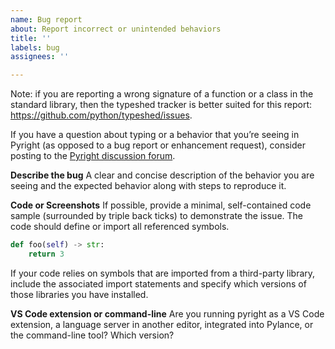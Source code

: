 ```yaml
---
name: Bug report
about: Report incorrect or unintended behaviors
title: ''
labels: bug
assignees: ''

---
```


Note: if you are reporting a wrong signature of a function or a class in the standard library, then the typeshed tracker is better suited for this report: https://github.com/python/typeshed/issues.

If you have a question about typing or a behavior that you’re seeing in Pyright (as opposed to a bug report or enhancement request), consider posting to the [Pyright discussion forum](https://github.com/microsoft/pyright/discussions).

**Describe the bug**
A clear and concise description of the behavior you are seeing and the expected behavior along with steps to reproduce it.

**Code or Screenshots**
If possible, provide a minimal, self-contained code sample (surrounded by triple back ticks) to demonstrate the issue. The code should define or import all referenced symbols.

```python
def foo(self) -> str:
    return 3
```

If your code relies on symbols that are imported from a third-party library, include the associated import statements and specify which versions of those libraries you have installed.

**VS Code extension or command-line**
Are you running pyright as a VS Code extension, a language server in another editor, integrated into Pylance, or the command-line tool? Which version?
